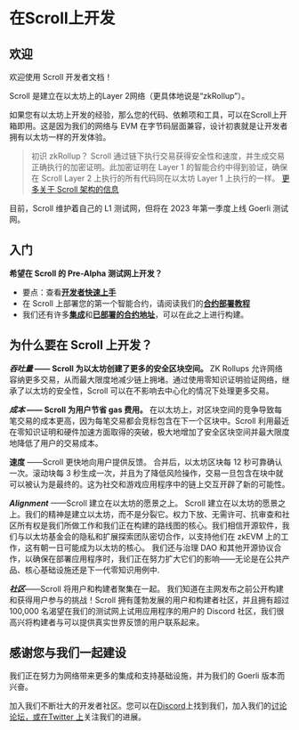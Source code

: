 # 在Scroll上开发

## 欢迎

欢迎使用 Scroll 开发者文档！

Scroll 是建立在以太坊上的Layer 2网络（更具体地说是“zkRollup”）。

如果您有以太坊上开发的经验，那么您的代码、依赖项和工具，可以在Scroll上开箱即用。这是因为我们的网络与 EVM 在字节码层面兼容，设计初衷就是让开发者拥有以太坊一样的开发体验。

>初识 zkRollup？
>	Scroll 通过链下执行交易获得安全性和速度，并生成交易正确执行的加密证明。此加密证明在 Layer 1 的智能合约中得到验证，确保在 Scroll Layer 2 上执行的所有代码同在以太坊 Layer 1 上执行的一样。
>	[更多关于 Scroll 架构的信息](https://scroll.io/blog/architecture)


目前，Scroll 维护着自己的 L1 测试网，但将在 2023 年第一季度上线 Goerli 测试网。

## 入门

**希望在 Scroll 的 Pre-Alpha 测试网上开发？**

- 要点：查看[**开发者快速上手**](/developers/developer-quickstart)
- 在 Scroll 上部署您的第一个智能合约，请阅读我们的[**合约部署教程**](/developers/contract-deployment-tutorial)
- 我们还有许多[**集成**](/developers/integrations)和[**已部署的合约地址**](/developers/pre-alpha-testnet-contracts)，可以在此之上进行构建。


## 为什么要在 Scroll 上开发？

***吞吐量*  —— Scroll 为以太坊创建了更多的安全区块空间。**
	ZK Rollups 允许网络容纳更多交易，从而最大限度地减少链上拥堵。通过使用零知识证明验证网络，继承了以太坊的安全性，Scroll 可以在不影响去中心化的情况下处理更多交易。

***成本* —— Scroll 为用户节省 gas 费用。**
	在以太坊上，对区块空间的竞争导致每笔交易的成本更高，因为每笔交易都会竞标包含在下一个区块中。Scroll 利用最近在零知识证明和硬件加速方面取得的突破，极大地增加了安全区块空间并最大限度地降低了用户的交易成本。

**速度** ——Scroll 更快地向用户提供反馈。
	合并后，以太坊区块每 12 秒可靠确认一次。滚动块每 3 秒生成一次，并且为了降低风险操作，交易一旦包含在块中就可以被认为是最终的。这为社交和游戏应用程序中的链上交互开辟了新的可能性。

_**Alignment**_ ——Scroll 建立在以太坊的愿景之上。
	Scroll 建立在以太坊的愿景之上。我们的精神是建立以太坊，而不是分裂它。权力下放、无需许可、抗审查和社区所有权是我们所做工作和我们正在构建的路线图的核心。我们相信开源软件，我们与以太坊基金会的隐私和扩展探索团队密切合作，以支持他们在 zkEVM 上的工作，这有朝一日可能成为以太坊的核心。
	我们还与治理 DAO 和其他开源协议合作，以确保在部署应用程序时，我们正在努力扩大它们的影响——无论是在公共产品、核心基础设施还是下一代零知识用例中.

_**社区**_——Scroll 将用户和构建者聚集在一起。
	我们知道在主网发布之前公开构建和获得用户参与的挑战！Scroll 拥有蓬勃发展的用户和构建者社区，并且拥有超过 100,000 名渴望在我们的测试网上试用应用程序的用户的 Discord 社区，我们很高兴将构建者与可以提供真实世界反馈的用户联系起来。

## 感谢您与我们一起建设

我们正在努力为网络带来更多的集成和支持基础设施，并为我们的 Goerli 版本而兴奋。

加入我们不断壮大的开发者社区。您可以在[Discord](https://discord.gg/scroll)上找到我们，加入我们的[讨论论坛，或在](https://community.scroll.io/)[Twitter 上](https://twitter.com/Scroll_ZKP)关注我们的进展。[](https://twitter.com/Scroll_ZKP)